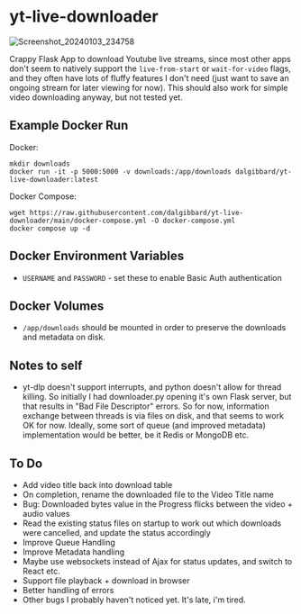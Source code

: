 # yt-live-downloader

![Screenshot_20240103_234758](https://github.com/dalgibbard/yt-live-downloader/assets/1159620/82b26879-f7eb-42f1-95b4-98445d049a08)

Crappy Flask App to download Youtube live streams, since most other apps don't seem to natively support the ```live-from-start``` or ```wait-for-video``` flags, and they often have lots of fluffy features I don't need (just want to save an ongoing stream for later viewing for now).
This should also work for simple video downloading anyway, but not tested yet.

## Example Docker Run
Docker:
```
mkdir downloads
docker run -it -p 5000:5000 -v downloads:/app/downloads dalgibbard/yt-live-downloader:latest
```

Docker Compose:
```
wget https://raw.githubusercontent.com/dalgibbard/yt-live-downloader/main/docker-compose.yml -O docker-compose.yml
docker compose up -d
```

## Docker Environment Variables
* ```USERNAME``` and ```PASSWORD``` - set these to enable Basic Auth authentication

## Docker Volumes
* ```/app/downloads``` should be mounted in order to preserve the downloads and metadata on disk.

## Notes to self
* yt-dlp doesn't support interrupts, and python doesn't allow for thread killing. So initially I had downloader.py opening it's own Flask server, but that results in "Bad File Descriptor" errors. So for now, information exchange between threads is via files on disk, and that seems to work OK for now. Ideally, some sort of queue (and improved metadata) implementation would be better, be it Redis or MongoDB etc.

## To Do
* Add video title back into download table
* On completion, rename the downloaded file to the Video Title name
* Bug: Downloaded bytes value in the Progress flicks between the video + audio values
* Read the existing status files on startup to work out which downloads were cancelled, and update the status accordingly
* Improve Queue Handling
* Improve Metadata handling
* Maybe use websockets instead of Ajax for status updates, and switch to React etc.
* Support file playback + download in browser
* Better handling of errors
* Other bugs I probably haven't noticed yet. It's late, i'm tired.
